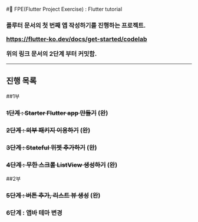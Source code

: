 #🚀 FPE(Flutter Project Exercise) : Flutter tutorial
<H3>플루터 문서의 첫 번째 앱 작성하기를 진행하는 프로젝트.

https://flutter-ko.dev/docs/get-started/codelab

위의 링크 문서의 2단계 부터 커밋함.</H3>
***
<H2> 진행 목록</H2>

##1부

### ~~1단계 : Starter Flutter app 만들기~~ __(완)__
### ~~2단계 : 외부 패키지 이용하기~~ **(완)**
### ~~3단계 : Stateful 위젯 추가하기~~ **(완)** 
### ~~4단계 : 무한 스크롤 ListView 생성하기~~ **(완)**

##2부 

### ~~5단계 : 버튼 추가, 리스트 뷰 생성~~ **(완)** 
### 6단계 : 앱바 테마 변경
